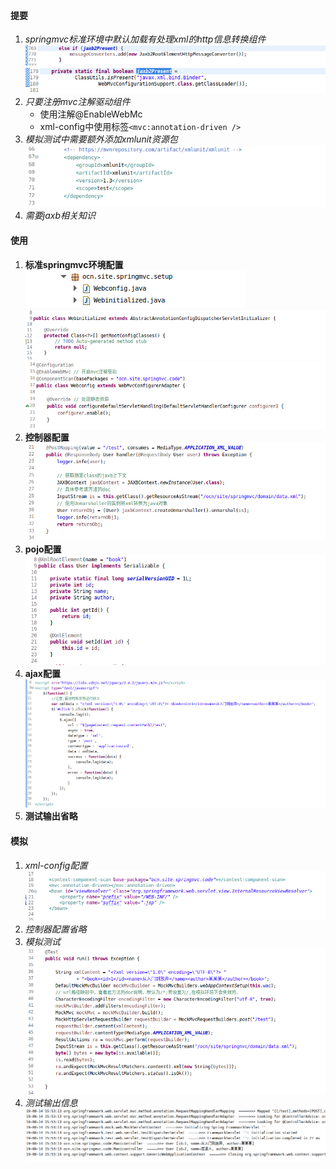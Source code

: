 #### 提要  
1. _springmvc标准环境中默认加载有处理xml的http信息转换组件_  
   ![](assets/markdown-img-paste-2019081415414843.png)  
   ![](assets/markdown-img-paste-20190814154203367.png)  
1. _只要注册mvc注解驱动组件_  
   - 使用注解\@EnableWebMc  
   - xml\-config中使用标签`<mvc:annotation-driven />`  
1. _模拟测试中需要额外添加xmlunit资源包_  
   ![](assets/markdown-img-paste-20190814154442958.png)  
1. _需要jaxb相关知识_  

#### 使用  
1. __标准springmvc环境配置__  
   ![](assets/markdown-img-paste-20190814154700535.png)  
   ![](assets/markdown-img-paste-20190814154724162.png)  
   ![](assets/markdown-img-paste-20190814154747727.png)  
1. __控制器配置__  
   ![](assets/markdown-img-paste-20190814154827985.png)  
1. __pojo配置__  
   ![](assets/markdown-img-paste-20190814154855985.png)  
1. __ajax配置__  
   ![](assets/markdown-img-paste-20190814155108462.png)  
1. __测试输出省略__  

#### 模拟  
1. _xml-config配置_  
   ![](assets/markdown-img-paste-20190814155218120.png)  
1. _控制器配置省略_  
1. _模拟测试_  
   ![](assets/markdown-img-paste-20190814155250268.png)  
1. _测试输出信息_  
   ![](assets/markdown-img-paste-20190814155324966.png)  
